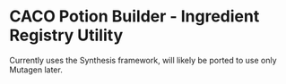 # CACO Potion Builder - Ingredient Registry Utility
Currently uses the Synthesis framework, will likely be ported to use only Mutagen later.
